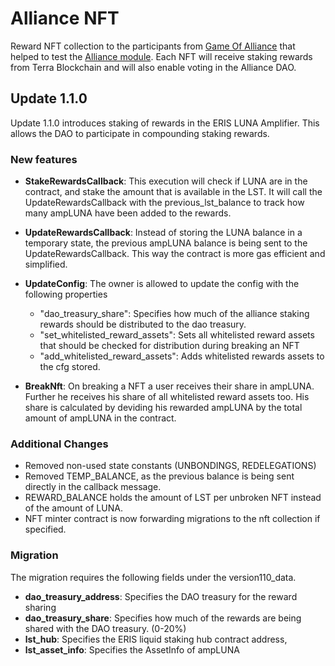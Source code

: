 # Alliance NFT

Reward NFT collection to the participants from [Game Of Alliance](https://docs.alliance.terra.money/game-of-alliance/overview/) that helped to test the [Alliance module](https://github.com/terra-money/alliance). Each NFT will receive staking rewards from Terra Blockchain and will also enable voting in the Alliance DAO.

## Update 1.1.0

Update 1.1.0 introduces staking of rewards in the ERIS LUNA Amplifier. This allows the DAO to participate in compounding staking rewards.

### New features

- **StakeRewardsCallback**: This execution will check if LUNA are in the contract, and stake the amount that is available in the LST. It will call the UpdateRewardsCallback with the previous_lst_balance to track how many ampLUNA have been added to the rewards.

- **UpdateRewardsCallback**: Instead of storing the LUNA balance in a temporary state, the previous ampLUNA balance is being sent to the UpdateRewardsCallback. This way the contract is more gas efficient and simplified.

- **UpdateConfig**: The owner is allowed to update the config with the following properties
  - "dao_treasury_share": Specifies how much of the alliance staking rewards should be distributed to the dao treasury.
  - "set_whitelisted_reward_assets": Sets all whitelisted reward assets that should be checked for distribution during breaking an NFT
  - "add_whitelisted_reward_assets": Adds whitelisted rewards assets to the cfg stored.

- **BreakNft**: On breaking a NFT a user receives their share in ampLUNA. Further he receives his share of all whitelisted reward assets too. His share is calculated by deviding his rewarded ampLUNA by the total amount of ampLUNA in the contract.

### Additional Changes

- Removed non-used state constants (UNBONDINGS, REDELEGATIONS)
- Removed TEMP_BALANCE, as the previous balance is being sent directly in the callback message.
- REWARD_BALANCE holds the amount of LST per unbroken NFT instead of the amount of LUNA.
- NFT minter contract is now forwarding migrations to the nft collection if specified.


### Migration

The migration requires the following fields under the version110_data.

- **dao_treasury_address**: Specifies the DAO treasury for the reward sharing
- **dao_treasury_share**: Specifies how much of the rewards are being shared with the DAO treasury. (0-20%)
- **lst_hub**: Specifies the ERIS liquid staking hub contract address,
- **lst_asset_info**: Specifies the AssetInfo of ampLUNA